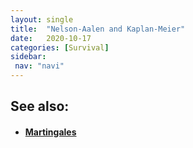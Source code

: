 ```yaml
---
layout: single
title:  "Nelson-Aalen and Kaplan-Meier"
date:   2020-10-17
categories: [Survival]
sidebar: 
 nav: "navi"
---
```


<object data="/assets/eventtimes/Nelson-Aalen and Kaplan-Meier.pdf" type="application/pdf" width="100%" height="100%">
</object>

<h2> See also: </h2>
<h4>
	<ul>
		<li><a href="martingales"> Martingales </a></li>
	</ul>
	<br>
</h4>